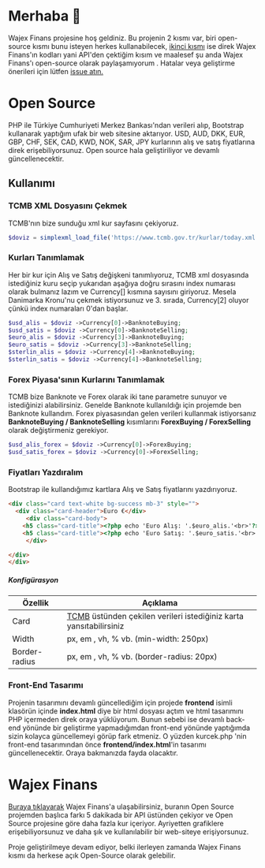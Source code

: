 # Merhaba 👋

Wajex Finans projesine hoş geldiniz.
Bu projenin 2 kısmı var, biri open-source kısmı bunu isteyen herkes kullanabilecek, [ikinci kısmı](https://finans.wajex.net) ise direk Wajex Finans'ın kodları yani API'den çektiğim kısım ve maalesef şu anda Wajex Finans'ı open-source olarak paylaşamıyorum .
Hatalar veya geliştirme önerileri için lütfen [issue atın.](https://github.com/timurtul/wajexfinans/issues)



# Open Source 

PHP ile Türkiye Cumhuriyeti Merkez Bankası'ndan verileri alıp, Bootstrap kullanarak yaptığım ufak bir web sitesine aktarıyor.
USD, AUD, DKK, EUR, GBP, CHF, SEK, CAD, KWD, NOK, SAR, JPY kurlarının alış ve satış fiyatlarına direk erişebiliyorsunuz.
Open source hala geliştiriliyor ve devamlı güncellenecektir.

## Kullanımı

### TCMB XML Dosyasını Çekmek

TCMB'nın bize sunduğu xml kur sayfasını çekiyoruz.

```php
$doviz = simplexml_load_file('https://www.tcmb.gov.tr/kurlar/today.xml');
```

### Kurları Tanımlamak

Her bir kur için Alış ve Satış değişkeni tanımlıyoruz, TCMB xml dosyasında istediğiniz kuru seçip yukarıdan aşağıya doğru sırasını index numarası olarak bulmanız lazım ve Currency[] kısmına sayısını giriyoruz. 
Mesela Danimarka Kronu'nu çekmek istiyorsunuz ve 3. sırada, Currency[2] oluyor çünkü index numaraları 0'dan başlar. 

```php
$usd_alis = $doviz ->Currency[0]->BanknoteBuying;
$usd_satis = $doviz ->Currency[0]->BanknoteSelling;
$euro_alis = $doviz ->Currency[3]->BanknoteBuying;
$euro_satis = $doviz ->Currency[3]->BanknoteSelling;
$sterlin_alis = $doviz ->Currency[4]->BanknoteBuying;
$sterlin_satis = $doviz ->Currency[4]->BanknoteSelling;
```
### Forex Piyasa'sının Kurlarını Tanımlamak

TCMB bize Banknote ve Forex olarak iki tane parametre sunuyor ve istediğinizi alabilirsiniz. Genelde Banknote kullanıldığı için projemde ben Banknote kullandım.
Forex piyasasından gelen verileri kullanmak istiyorsanız **BanknoteBuying / BanknoteSelling** kısımlarını **ForexBuying / ForexSelling** olarak değiştirmeniz gerekiyor.

```php
$usd_alis_forex = $doviz ->Currency[0]->ForexBuying;
$usd_satis_forex = $doviz ->Currency[0]->ForexSelling;
```


### Fiyatları Yazdıralım

Bootstrap ile kullandığımız kartlara Alış ve Satış fiyatlarını yazdırıyoruz.

```html
<div class="card text-white bg-success mb-3" style="">
  <div class="card-header">Euro €</div>
     <div class="card-body">
    <h5 class="card-title"><?php echo 'Euro Alış: '.$euro_alis.'<br>'?></h5>
    <h5 class="card-title"><?php echo 'Euro Satış: '.$euro_satis.'<br>'?></h5>
     </div>

</div>
</div>
```

##### Konfigürasyon


| Özellik    | Açıklama                                                                                                                                      |
|------------|-----------------------------------------------------------------------------------------------------------------------------------------------|
| Card       | [TCMB](https://www.tcmb.gov.tr/wps/wcm/connect/tr/tcmb+tr/main+page+site+area/bugun) üstünden çekilen verileri istediğiniz karta yansıtabilirsiniz  |
| Width      | px, em , vh, % vb. (min-width: 250px)                                                                                                         |
| Border-radius       | px, em , vh, % vb. (border-radius: 20px)                                                                                             |

### Front-End Tasarımı

Projenin tasarımını devamlı güncellediğim için projede **frontend** isimli klasörün içinde **index.html** diye bir html dosyası açtım ve html tasarımını PHP içermeden direk oraya yüklüyorum.
Bunun sebebi ise devamlı back-end yönünde bir geliştirme yapmadığımdan front-end yönünde yaptığımda sizin kolayca güncellemeyi görüp fark etmeniz. 
O yüzden kurcek.php 'nin front-end tasarımından önce **frontend/index.html**'in tasarımı güncellenecektir. Oraya bakmanızda fayda olacaktır.


# Wajex Finans

[Buraya tıklayarak](https://finans.wajex.net) Wajex Finans'a ulaşabilirsiniz, buranın Open Source projemden başlıca farkı 5 dakikada bir API üstünden çekiyor
ve Open Source projesine göre daha fazla kur içeriyor. Ayriyetten grafiklere erişebiliyorsunuz ve daha şık ve kullanılabilir bir web-siteye erişiyorsunuz.


Proje geliştirilmeye devam ediyor, belki ilerleyen zamanda Wajex Finans kısmı da herkese açık Open-Source olarak gelebilir.
